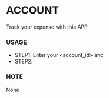 # ACCOUNT
Track your expense with this APP
### USAGE
- STEP1. Enter your <account_id> and <password>
- STEP2.
### NOTE
  None
